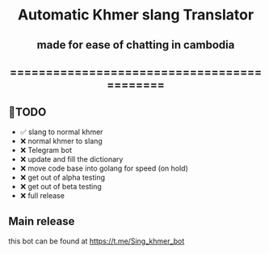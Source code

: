 <div align="center">

# Automatic Khmer slang Translator
## made for ease of chatting in cambodia
## ===========================================

<div align="left">

## 🎯TODO

- :white_check_mark: slang to normal khmer
-  :x: normal khmer to slang
-  :x: Telegram bot
-  :x: update and fill the dictionary
-  :x: move code base into golang for speed (on hold)
-  :x: get out of alpha testing
-  :x: get out of beta testing
-  :x: full release

## Main release

this bot can be found at https://t.me/Sing_khmer_bot
